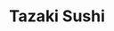 ---
layout: place
title: Tazaki Sushi
permalink: /california/san-francisco/tazaki-sushi.html
stateAbbr: CA
stateName: California
cityName: San Francisco
seo:
  type: restaurant
  links: http://tazakisushisf.com/
place_id: ChIJfwCq65uHhYARmkkict06u5s
photos:
  - name: >-
      places/ChIJfwCq65uHhYARmkkict06u5s/photos/AeeoHcLi2poGkq9C9QS12WHeOLltLTbZat2AKlMkiX6w40F-D8KLl-F5uOf1ZLIIC0aDXbIzwenK5uNZml35w8a5ceujs_eVHitm21rfj3xkJDJEMeep9m3jqNnYDkUkxFJgzK3MJHJT2wUXcrxlBqXjpy_KkLHah_UfOU1fwzN8TWgMNqq5FCzNkxUiED5Tz0zh1C5qPARQ3TZxj3RGjHtimXwofALdv9c8rGrCLggO46UfemW3zEI6x4Q_8VXIAXCPFqYdMdXnxQV9PRMx9AC2euGZhEnvPxX8-Mcef7MqQ5DBLpqc0FSG3OTzWdqPrFXX3z-KoRd9YHzePUrDaFQ4bhwUjsCmFtu99v_v7dE_PmroaOb6k6XAmMSETgC6LM6SlotFPBxXUSTuT3Cv_IJA_KE-9MCzX5a0I1X5w2hE7f3FSw
    widthPx: 4800
    heightPx: 2700
    authorAttributions:
      - displayName: Fiamma Giger
        uri: https://maps.google.com/maps/contrib/102446310617257339873
        photoUri: >-
          https://lh3.googleusercontent.com/a-/ALV-UjV3Gx0cdVn1HYGU6X_ikXNOhRcWbZ231iGmv9-lwZguSQgYrfAg=s100-p-k-no-mo
    flagContentUri: >-
      https://www.google.com/local/imagery/report/?cb_client=maps_api_places.places_api&image_key=!1e10!2sCIHM0ogKEICAgICE7OzKIA&hl=en-US
    googleMapsUri: >-
      https://www.google.com/maps/place//data=!3m4!1e2!3m2!1sCIHM0ogKEICAgICE7OzKIA!2e10!4m2!3m1!1s0x8085879bebaa007f:0x9bbb3add7222499a
  - name: >-
      places/ChIJfwCq65uHhYARmkkict06u5s/photos/AeeoHcIpyDcoC--wUPYAGN0p5hxt3U3ulOWH_dG39EAc0Scget9kXgJf9icLGgNvWtDb0hPakKJeOlHIe3qhlPf5FO3vrVd9PrTx9XWqfYgSA1gSoMH3-R3uVI210GEC67Z39ZwW2Fuz4P8Um3ehd56ELPVzWQxth1_u6Y92JHzblscWRV7FTd8MYdIzmo6LYbyNyGCUNu_CgEdun8In9ydxQC43YfxBgDYixNB3b4ORiFo7CqP04-VLxerKfLZSCgXQERd_cC4GWdUFkd1buvW1HZVmmPxbOX77zEYItaNJ-hZZfA8WHbk1jq1lAF3eUvtm7suPgwvSnl9GakXM7FrDnrS6X-QwHRHuF6bvoJvDKBAAFVUgQphn5H_O12_XN628ovhA7oWob42sdglxqpIYAY9iG7MsVmm6B9CG39o4bJgEhQ
    widthPx: 4032
    heightPx: 3024
    authorAttributions:
      - displayName: Jonathan Lee
        uri: https://maps.google.com/maps/contrib/110964782853360863265
        photoUri: >-
          https://lh3.googleusercontent.com/a-/ALV-UjUSC-svz6kLM_oVZrvH2MhPy89jTMlTG2WWwstJvQG7x3fbcwogHw=s100-p-k-no-mo
    flagContentUri: >-
      https://www.google.com/local/imagery/report/?cb_client=maps_api_places.places_api&image_key=!1e10!2sCIHM0ogKEICAgIC4kqz8Og&hl=en-US
    googleMapsUri: >-
      https://www.google.com/maps/place//data=!3m4!1e2!3m2!1sCIHM0ogKEICAgIC4kqz8Og!2e10!4m2!3m1!1s0x8085879bebaa007f:0x9bbb3add7222499a
  - name: >-
      places/ChIJfwCq65uHhYARmkkict06u5s/photos/AeeoHcIHLmCI2i5RIvcdTuuOaOP_z8paL4rgm86SSCVUXabm5YAfjiupNO9iNjTADMcYODDXVbX_DMid7grt3zIKMB3jIAdLCkhhPSgF4hqonnK9js34vn33tSUkMjuj9kV2A9V6CPUZWC3ZWZQ4cDLkXlGZQcTJsPAR5idl7B6ZdwBcfnWhUx5ZsemSz8J6n10BKhDdcICeffjECyDy6y6qS1SbWGPJlMGsCOhG3zbaxPAukX6uqrxeo1tYKPeHAh--t4jPRc8w5ts9MW6i0_uYCogmLLQJk-g4j68MoUDMt8sn5ncRPxRXiW4JpkG_5hc2BV-5JlEsXn1TOPiQrKgZJB8XZarSm6ZQLX3-PKG_nHRDBDY_ZcbaqoTRg7d74ghCAznBN4r5s4r-tTDZwBLc4JbyQVblsZtCWRhxPq9HVHPJV6Ca
    widthPx: 4080
    heightPx: 3072
    authorAttributions:
      - displayName: Sharon W
        uri: https://maps.google.com/maps/contrib/110599579175424945370
        photoUri: >-
          https://lh3.googleusercontent.com/a-/ALV-UjVVlUdsbY3gBdQVsJpcOIN1oPZNvCXI1mYimlTFIsSaxjf2MkcD=s100-p-k-no-mo
    flagContentUri: >-
      https://www.google.com/local/imagery/report/?cb_client=maps_api_places.places_api&image_key=!1e10!2sCIHM0ogKEICAgIDjgMTIjQE&hl=en-US
    googleMapsUri: >-
      https://www.google.com/maps/place//data=!3m4!1e2!3m2!1sCIHM0ogKEICAgIDjgMTIjQE!2e10!4m2!3m1!1s0x8085879bebaa007f:0x9bbb3add7222499a
  - name: >-
      places/ChIJfwCq65uHhYARmkkict06u5s/photos/AeeoHcJCzML1bk4_V1o5-E3-8nyqmZV8mao_K4sEvJPpPPoK04DTTeGz394jwEjvwcv3B9eEQlDuIIc5aDNcAmOAs5BtBDtfuXFVKBwUmRofjQvYr_hQPLAoazdt-aGr2XpeX-ZJS0N-gkkA1zFRsVvSOkpoW6kQa5BThuY93JqHW78sLSXWb4TusT1i-bN-qDcAydU0hLGoFEI-yFUdQZjVL-iXs8sBn9OpnHoD2XcPvg39z7jITI3svtWDM-w87tummXWOvmZ_j9R2lEv4xg768pDnUghAjJXPQS0fdjhG1O3xDjEHIRjMzAjzlKKQgJn2LJ0cFXUyFSg9hU45899TytTi0DU9yd-4QxH7uhRjjPQSseCiPt7deLR7gqpNfFVZ8AUmIOjgwlwrJN25pyoxNcJZm24uq6W6gWHW9w__CRzxcQ
    widthPx: 2252
    heightPx: 4000
    authorAttributions:
      - displayName: Crystal Lu
        uri: https://maps.google.com/maps/contrib/116278368331340409616
        photoUri: >-
          https://lh3.googleusercontent.com/a-/ALV-UjXpkxlJLhhgyKYOmXTjW1qv0r5wGgbI5e6mJ9tGyDfO6F4Tn2ezsg=s100-p-k-no-mo
    flagContentUri: >-
      https://www.google.com/local/imagery/report/?cb_client=maps_api_places.places_api&image_key=!1e10!2sCIHM0ogKEICAgICbgu7CNg&hl=en-US
    googleMapsUri: >-
      https://www.google.com/maps/place//data=!3m4!1e2!3m2!1sCIHM0ogKEICAgICbgu7CNg!2e10!4m2!3m1!1s0x8085879bebaa007f:0x9bbb3add7222499a
  - name: >-
      places/ChIJfwCq65uHhYARmkkict06u5s/photos/AeeoHcKa6BrmwPZkWXgQPr5JP5EznGywDCrEj6AcmBPKtSkE6UHSITY417vXmI65rIM0dBbcYlZnTnGuyDpTefduFo_UQZRwSyVINoqs65igErExX6lP6okLdBi8rESawR7rusYeOfTAcpeyK6iNVQm7TXZGTJFLvYFf3wxFb6hZ10bZRc_Dh6Ry_yXak3LXW-WeEYiIZovb0m9rPdMBazav4Iov_eG1I9Fcy-ijcNVLhnwAQlol23_h9DB0EAc6cwtQ135E3GRLn09XWyLptCN9ZQ_p_8DwCGchQTZNdzb-K1JeTD61meBHRxPyboAgvxlChtAZoAdfMSy1w-4zzJ-3eRNZGwZELWN8F9u2pOcVzW1SKSzEe89woSjoJH5D2gP1vKkznMfY7nnI_-SksJ5-yNJg9nvrbg4V_SkU_GVWP4zCrlVl
    widthPx: 4032
    heightPx: 3024
    authorAttributions:
      - displayName: Matt B
        uri: https://maps.google.com/maps/contrib/104641095422852249098
        photoUri: >-
          https://lh3.googleusercontent.com/a-/ALV-UjWk8qO_qslrJAsU8AckTpNvL7ovyWJ4Xz7cMzI6Oabnbet38tAQSw=s100-p-k-no-mo
    flagContentUri: >-
      https://www.google.com/local/imagery/report/?cb_client=maps_api_places.places_api&image_key=!1e10!2sCIHM0ogKEICAgIChqPbb0wE&hl=en-US
    googleMapsUri: >-
      https://www.google.com/maps/place//data=!3m4!1e2!3m2!1sCIHM0ogKEICAgIChqPbb0wE!2e10!4m2!3m1!1s0x8085879bebaa007f:0x9bbb3add7222499a
  - name: >-
      places/ChIJfwCq65uHhYARmkkict06u5s/photos/AeeoHcJQ6QLaysBbuAkNbj-HboJD5jwNeTqvIFiEQDU_4nL02WyOdCjvbBk2v8EdTdcF0mHQf9bLD3rVt7octzehCCbpCUwW2O1wWaWvPF6EI0xtR0vfKVXF2nJ88W5_NeeiLmgHEXxvIjFXJok9_F8Escc6D__gehF-pt7C7GCc7uiSA2QDfxBGL4zBCSdW7uXMwoiDMplzvfbVC6kXIt5h0Wofoq2UIWoNA7c1xz1UUifqMoPSd1ovczDxGCZQhLTfnExyqLODP4TJr-2F7-u75C0-5ouz09H8bGdRP7TX5yFD0LMphoYyxbcTWFv_p9bE_YVfpN7NJ5dd_obHpnQ258ICPAR6Zd7Dt-VWQT3UJTLQqT1iDnuedCX0Hil1qv4Kc_fUNTyWY3mePGXJePIg9HmwMo9Rn4PC11fpLsOCexk
    widthPx: 4800
    heightPx: 3600
    authorAttributions:
      - displayName: Eric Mar
        uri: https://maps.google.com/maps/contrib/112106597735999520984
        photoUri: >-
          https://lh3.googleusercontent.com/a-/ALV-UjVZ3Svlb9k0sV8wPhfAcLftGUMcrf_bmoHhwLgOxxLa81RU0JiZ7Q=s100-p-k-no-mo
    flagContentUri: >-
      https://www.google.com/local/imagery/report/?cb_client=maps_api_places.places_api&image_key=!1e10!2sCIHM0ogKEICAgICrg_CvRA&hl=en-US
    googleMapsUri: >-
      https://www.google.com/maps/place//data=!3m4!1e2!3m2!1sCIHM0ogKEICAgICrg_CvRA!2e10!4m2!3m1!1s0x8085879bebaa007f:0x9bbb3add7222499a
  - name: >-
      places/ChIJfwCq65uHhYARmkkict06u5s/photos/AeeoHcKVRZyQEpxZ_oPn6WMHL1oEesjsk0Qa39ha_J_TEdyawnxVEOyLPRkrF7jy9gxO9Yk2yMrNnLUBQBTX-w4xqq4DT1DVmiPfYHivV047I34hrmlheAyYC4or4-yxmYFKVIJ-2FNR2FP2OdpbPoXoOPcjarnHWJhKGPnxv98Ueg5R1-OuPA3G9Hm9Nyu248Ogi5jjSP58hcOCatURGVh2jJ0uf_geGNJrunMMtmYhFJdya4f7gLpdah0SjiR0oCfB790DgjvJloNnnwlTV7GLqgbtXcwFou0UIV1vi7R_PXckg_aLfU_lw0TCkuvfO9KoTjXdsSqpYMlRVE_ZKmMksv8FVCvT0a9Xi87bDt1V6VxYv3dKrP9eHJNW0Nk9jtzNF220FN3hyAzTZn0C3Qnf6ivUvInM6wdwTpuGR6A6u-fbZw4
    widthPx: 4080
    heightPx: 3072
    authorAttributions:
      - displayName: John L (DefaultUser)
        uri: https://maps.google.com/maps/contrib/104032721358252441603
        photoUri: >-
          https://lh3.googleusercontent.com/a/ACg8ocJQJ7pSbX6ilKi9f5Lc11Gi53UNcydQFG3bAmOMop_bSthx_g=s100-p-k-no-mo
    flagContentUri: >-
      https://www.google.com/local/imagery/report/?cb_client=maps_api_places.places_api&image_key=!1e10!2sCIHM0ogKEICAgICWk4m64wE&hl=en-US
    googleMapsUri: >-
      https://www.google.com/maps/place//data=!3m4!1e2!3m2!1sCIHM0ogKEICAgICWk4m64wE!2e10!4m2!3m1!1s0x8085879bebaa007f:0x9bbb3add7222499a
  - name: >-
      places/ChIJfwCq65uHhYARmkkict06u5s/photos/AeeoHcJ9e6I44yovSXOwMYZ0t5JZanAf4AfMpppszvn-QYuhdv1KRCHp89V6M0rOxKVv6TZsice9dgZwSlflHcGZFmqmSB2DWfcNxSFaIi_KrxSIPDlaJgeytcXlHULjzuWih1VDxZJuMJQTXMnKHgQEomJDXQsi4_v_lpvNLwznPvzlPkbCqwB-p8Q2_JmmhHZEx6MULbfWA8qyhUAUG94wSqVHy_atBHkzvwSJm2IMWyaTJqyk1VOvgsCvUgMmobYMif-6UNkWZdCYDlzCPwe5Xb7rW1HYh98X-SnK5aQZeUV1N5YJwELD_Ca09-X_FYP-JI01-WJ4AkfhtGLfm8DRKChd2iu6h_72031Uh-2Wb7HmVodnB4EXR9GFizHdiQGJEa_YCTzwjDWzVHqOocx65XBpCEoGT3aqhGqXutD5MsaDE8Bd
    widthPx: 4000
    heightPx: 3000
    authorAttributions:
      - displayName: Lilla Collins
        uri: https://maps.google.com/maps/contrib/115337899624778019139
        photoUri: >-
          https://lh3.googleusercontent.com/a-/ALV-UjXtWiPFejuCKGO7SEwU6Jfu6GpzQ8pUaFeFUeSMu5nl032tLtIwFA=s100-p-k-no-mo
    flagContentUri: >-
      https://www.google.com/local/imagery/report/?cb_client=maps_api_places.places_api&image_key=!1e10!2sCIHM0ogKEICAgIDZwKL0hwE&hl=en-US
    googleMapsUri: >-
      https://www.google.com/maps/place//data=!3m4!1e2!3m2!1sCIHM0ogKEICAgIDZwKL0hwE!2e10!4m2!3m1!1s0x8085879bebaa007f:0x9bbb3add7222499a
  - name: >-
      places/ChIJfwCq65uHhYARmkkict06u5s/photos/AeeoHcKqjYf5Nq_-gu7KsHXS2cZVjL-JFBbLLMkmcrjbwn1Ryq2u2QM-vWtmuVBipQTuYTyqPjbUyMwgj8gV4eXX0ttt4b05XAObahpxTkohG3SHCS0GE9W0nFuBuuRqY7U3I7a0VGnRoxQJHxigQvYOFXM2iI9E-KnEIIFb7jXigkTaK8gzgNqBO9R605sYzah_9K-XzWryAseQIBjRdBUQEamFmd8rDOFACkUwB3SSmVECMuNtTcIZX7CIITVJ6lu5fxONAbW1boLBt_3-Rfdpvak_-n57rDrdiMJ8KaEFrT0ByEpDY_tvGANfWINMO_Vd3xWpvd-oX9ht9YbK-4gHoMu4dSCSadGEKKruf6eyONxymuvjnr6-JnQIPV3ns6JGOoxGPNQiS3AzOgf-9ad1OLxuKUxPa-WCjQ-QiY1ovBAz59I
    widthPx: 2252
    heightPx: 4000
    authorAttributions:
      - displayName: Crystal Lu
        uri: https://maps.google.com/maps/contrib/116278368331340409616
        photoUri: >-
          https://lh3.googleusercontent.com/a-/ALV-UjXpkxlJLhhgyKYOmXTjW1qv0r5wGgbI5e6mJ9tGyDfO6F4Tn2ezsg=s100-p-k-no-mo
    flagContentUri: >-
      https://www.google.com/local/imagery/report/?cb_client=maps_api_places.places_api&image_key=!1e10!2sCIHM0ogKEICAgICbgu6K6QE&hl=en-US
    googleMapsUri: >-
      https://www.google.com/maps/place//data=!3m4!1e2!3m2!1sCIHM0ogKEICAgICbgu6K6QE!2e10!4m2!3m1!1s0x8085879bebaa007f:0x9bbb3add7222499a
  - name: >-
      places/ChIJfwCq65uHhYARmkkict06u5s/photos/AeeoHcKHoZnBYWPUFBpGejORO5yqJiduPgtzpfvcH_Nsn-SCRXIiqvThzY3mHzUwsq1kNeqjqy-ocepvSADams5omdwEGPVPGi6-gKCqf4d-V6qphHMiiErqs6bLKWxwpoLekEVTBEEn6pRLBflmXumZs6AEXo3mGyFy6nNIfUy1FaCmHBn3goJCfqwR5VCgOe5fnNMnHSaMqVIIB184-nPS1NgfYedOaQxFA1JZ7V-qsQAkWrxStzg9AMXZHw_QtDavc-AyBq2fl4F0H7DEP4w0pqWMqB-okzmDW6oxd6rO3hBvGon7UU4LCNQpZS6iUBQGAKMLWRnHynS424BHZ256ZqpsYp31gEcYQb_y0W0LtWt3hyTynOAb-HIUMAlKawGqcbe8EHiDGBHfgkcYeR70fG_xWW3MODBBxYGxHT03thz5MDeW
    widthPx: 3024
    heightPx: 4032
    authorAttributions:
      - displayName: Dyanna Volek
        uri: https://maps.google.com/maps/contrib/113694972511894128007
        photoUri: >-
          https://lh3.googleusercontent.com/a-/ALV-UjXrGzHTTuAVWEVN5k2Js1Q8mAFF1bCW1EaVesoFhkN5yCjEwc64=s100-p-k-no-mo
    flagContentUri: >-
      https://www.google.com/local/imagery/report/?cb_client=maps_api_places.places_api&image_key=!1e10!2sCIHM0ogKEICAgID6uYHXkwE&hl=en-US
    googleMapsUri: >-
      https://www.google.com/maps/place//data=!3m4!1e2!3m2!1sCIHM0ogKEICAgID6uYHXkwE!2e10!4m2!3m1!1s0x8085879bebaa007f:0x9bbb3add7222499a
address: 3420 Judah St, San Francisco, CA 94122, USA
street: 3420 Judah St
city: San Francisco
state: CA
zip: '94122'
country: USA
neighborhood: Outer Sunset
latitude: '37.760872'
longitude: '-122.498906'
accessibility_options:
  wheelchairAccessibleParking: false
  wheelchairAccessibleEntrance: true
  wheelchairAccessibleRestroom: true
  wheelchairAccessibleSeating: true
business_status: OPERATIONAL
name: Tazaki Sushi
google_maps_links:
  directionsUri: >-
    https://www.google.com/maps/dir//''/data=!4m7!4m6!1m1!4e2!1m2!1m1!1s0x8085879bebaa007f:0x9bbb3add7222499a!3e0
  placeUri: https://maps.google.com/?cid=11221627619300755866
  writeAReviewUri: >-
    https://www.google.com/maps/place//data=!4m3!3m2!1s0x8085879bebaa007f:0x9bbb3add7222499a!12e1
  reviewsUri: >-
    https://www.google.com/maps/place//data=!4m4!3m3!1s0x8085879bebaa007f:0x9bbb3add7222499a!9m1!1b1
  photosUri: >-
    https://www.google.com/maps/place//data=!4m3!3m2!1s0x8085879bebaa007f:0x9bbb3add7222499a!10e5
primary_type: Sushi Restaurant
opening_hours:
  regular: null
  current: null
secondary_opening_hours:
  regular:
    weekdayDescriptions: null
    type: null
  current:
    weekdayDescriptions: null
    type: null
phone: (415) 566-6860
price_level: PRICE_LEVEL_MODERATE
price_range: $20 &ndash; $30
rating: '4.4'
rating_count: 0
website: http://tazakisushisf.com/
description: >-
  Discover Tazaki Sushi in San Francisco, CA$$$Nestled in the heart of San
  Francisco, CA, Tazaki Sushi stands out as a casual haven for sushi enthusiasts
  seeking fresh, high-quality Japanese cuisine. This spot offers a welcoming
  atmosphere with a menu featuring an array of sushi rolls, bento boxes, and
  traditional cooked dishes, all complemented by a selection of beer, wine, and
  sake for a complete dining experience. The restaurant emphasizes fresh
  ingredients and thoughtful preparation, making it a go-to choice for those
  exploring sushi restaurants in the area. Accessibility features like
  wheelchair-friendly entrances and seating add to its appeal, ensuring everyone
  can enjoy the flavorful offerings. Whether you're searching for top-rated
  sushi near me or a relaxed place to savor Japanese flavors, Tazaki Sushi
  delivers an authentic and satisfying meal in a neighborhood setting.
generative_summary: >-
  Discover Tazaki Sushi in San Francisco, CA$$$Nestled in the heart of San
  Francisco, CA, Tazaki Sushi stands out as a casual haven for sushi enthusiasts
  seeking fresh, high-quality Japanese cuisine. This spot offers a welcoming
  atmosphere with a menu featuring an array of sushi rolls, bento boxes, and
  traditional cooked dishes, all complemented by a selection of beer, wine, and
  sake for a complete dining experience. The restaurant emphasizes fresh
  ingredients and thoughtful preparation, making it a go-to choice for those
  exploring sushi restaurants in the area. Accessibility features like
  wheelchair-friendly entrances and seating add to its appeal, ensuring everyone
  can enjoy the flavorful offerings. Whether you're searching for top-rated
  sushi near me or a relaxed place to savor Japanese flavors, Tazaki Sushi
  delivers an authentic and satisfying meal in a neighborhood setting.
generative_disclosure: Summarized by AI using the Grok-3-Mini model.
reviews:
  - name: >-
      places/ChIJfwCq65uHhYARmkkict06u5s/reviews/ChdDSUhNMG9nS0VJQ0FnSURwOGJqS3B3RRAB
    relativePublishTimeDescription: a year ago
    rating: 5
    text:
      text: >-
        I stopped here for dinner with a friend and had some ridiculously
        delicious sushi. The fish was wonderful and the texture of the sushi was
        perfect.

        The restaurant itself is family-run with attentive staff, and we never
        felt out of place or ignored. Everyone was super friendly and kind, and
        it seemed like a popular neighborhood spot as they often ran out of
        seats! There was even a cute little room in the back for large parties
        that looked like its own house with the decor.

        Overall I definitely recommend stopping by- I’m sad to just visit and
        wish I had a spot like this in my hometown!
      languageCode: en
    originalText:
      text: >-
        I stopped here for dinner with a friend and had some ridiculously
        delicious sushi. The fish was wonderful and the texture of the sushi was
        perfect.

        The restaurant itself is family-run with attentive staff, and we never
        felt out of place or ignored. Everyone was super friendly and kind, and
        it seemed like a popular neighborhood spot as they often ran out of
        seats! There was even a cute little room in the back for large parties
        that looked like its own house with the decor.

        Overall I definitely recommend stopping by- I’m sad to just visit and
        wish I had a spot like this in my hometown!
      languageCode: en
    authorAttribution:
      displayName: Kyra Segraves
      uri: https://www.google.com/maps/contrib/112167743752562829398/reviews
      photoUri: >-
        https://lh3.googleusercontent.com/a/ACg8ocInBbW29OwVMYrOEvLD15vIM1iEP60s27P2hw546cKsqskv3Q=s128-c0x00000000-cc-rp-mo-ba4
    publishTime: '2023-08-24T04:00:04.108003Z'
    flagContentUri: >-
      https://www.google.com/local/review/rap/report?postId=ChdDSUhNMG9nS0VJQ0FnSURwOGJqS3B3RRAB&d=17924085&t=1
    googleMapsUri: >-
      https://www.google.com/maps/reviews/data=!4m6!14m5!1m4!2m3!1sChdDSUhNMG9nS0VJQ0FnSURwOGJqS3B3RRAB!2m1!1s0x8085879bebaa007f:0x9bbb3add7222499a
  - name: >-
      places/ChIJfwCq65uHhYARmkkict06u5s/reviews/ChdDSUhNMG9nS0VJQ0FnSUQ2dVlIWG93RRAB
    relativePublishTimeDescription: 3 years ago
    rating: 5
    text:
      text: >-
        My favorite sushi restaurant in the Outer Sunset!!! It’s the only
        restaurant I’ve found in the City that puts scallops in their 49er Roll.
        It’s so buttery and fresh - my favorite roll! We’ve also enjoyed the
        Eclipse (quail egg is heaven), Uni, salmon sashimi, Cal Roll and Crazy
        Rolls. Tazaki is the sushi chef and shops for fresh fish Daily. The
        service is always quick and friendly. Highly recommend!
      languageCode: en
    originalText:
      text: >-
        My favorite sushi restaurant in the Outer Sunset!!! It’s the only
        restaurant I’ve found in the City that puts scallops in their 49er Roll.
        It’s so buttery and fresh - my favorite roll! We’ve also enjoyed the
        Eclipse (quail egg is heaven), Uni, salmon sashimi, Cal Roll and Crazy
        Rolls. Tazaki is the sushi chef and shops for fresh fish Daily. The
        service is always quick and friendly. Highly recommend!
      languageCode: en
    authorAttribution:
      displayName: Dyanna Volek
      uri: https://www.google.com/maps/contrib/113694972511894128007/reviews
      photoUri: >-
        https://lh3.googleusercontent.com/a-/ALV-UjXrGzHTTuAVWEVN5k2Js1Q8mAFF1bCW1EaVesoFhkN5yCjEwc64=s128-c0x00000000-cc-rp-mo-ba6
    publishTime: '2021-10-04T22:12:24.239709Z'
    flagContentUri: >-
      https://www.google.com/local/review/rap/report?postId=ChdDSUhNMG9nS0VJQ0FnSUQ2dVlIWG93RRAB&d=17924085&t=1
    googleMapsUri: >-
      https://www.google.com/maps/reviews/data=!4m6!14m5!1m4!2m3!1sChdDSUhNMG9nS0VJQ0FnSUQ2dVlIWG93RRAB!2m1!1s0x8085879bebaa007f:0x9bbb3add7222499a
  - name: >-
      places/ChIJfwCq65uHhYARmkkict06u5s/reviews/ChdDSUhNMG9nS0VJQ0FnSUQ5eHNlS3NRRRAB
    relativePublishTimeDescription: a year ago
    rating: 5
    text:
      text: >-
        Excellent and bountiful sashimi. Diverse menu. Attentive staff. We went
        around 6 on a Friday and were seated though it got crowded when we
        left.  Good food! Easy transportation by Judah St Muni tram
      languageCode: en
    originalText:
      text: >-
        Excellent and bountiful sashimi. Diverse menu. Attentive staff. We went
        around 6 on a Friday and were seated though it got crowded when we
        left.  Good food! Easy transportation by Judah St Muni tram
      languageCode: en
    authorAttribution:
      displayName: Seth Dunn
      uri: https://www.google.com/maps/contrib/105493290806742320932/reviews
      photoUri: >-
        https://lh3.googleusercontent.com/a-/ALV-UjV8duaeAaFxks2G-GPP8Th72JJqd7Sc77DE94lCV60-PMExPN3ZMw=s128-c0x00000000-cc-rp-mo-ba3
    publishTime: '2024-03-16T04:32:25.332278Z'
    flagContentUri: >-
      https://www.google.com/local/review/rap/report?postId=ChdDSUhNMG9nS0VJQ0FnSUQ5eHNlS3NRRRAB&d=17924085&t=1
    googleMapsUri: >-
      https://www.google.com/maps/reviews/data=!4m6!14m5!1m4!2m3!1sChdDSUhNMG9nS0VJQ0FnSUQ5eHNlS3NRRRAB!2m1!1s0x8085879bebaa007f:0x9bbb3add7222499a
  - name: >-
      places/ChIJfwCq65uHhYARmkkict06u5s/reviews/ChZDSUhNMG9nS0VJQ0FnSUR4aFpmNVlnEAE
    relativePublishTimeDescription: a year ago
    rating: 4
    text:
      text: >-
        Tazaki Suishi is a hidden gem that has become the talk of the town among
        food enthusiasts seeking an authentic Japanese culinary experience.
        Nestled in a charming corner of the outer sunset, this restaurant
        seamlessly blends tradition with innovation, delivering a gastronomic
        adventure that leaves a lasting impression.


        As you step into Tazaki Suishi, you are immediately greeted by a warm
        and inviting atmosphere. The elegant decor, adorned with subtle Japanese
        motifs, sets the stage for an enchanting dining experience. The intimate
        seating arrangement ensures a cozy ambiance, perfect for both romantic
        dinners and intimate gatherings of friends.


        The menu at Tazaki Suishi is a testament to the chef's dedication to the
        art of sushi-making. From classic nigiri and sashimi to imaginative
        specialty rolls, each dish is a masterpiece of flavors and textures. The
        sushi chefs showcase their expertise with precision and creativity,
        resulting in culinary delights that tantalize the taste buds.


        One standout dish is the Tazaki Special Roll—a stunning combination of
        fresh tuna, creamy avocado, and a hint of tangy yuzu sauce. The
        explosion of flavors and the meticulous presentation make it a true
        showstopper. For those seeking a taste of Japan's ocean bounty, the
        sashimi platter is a must-try, featuring an assortment of
        melt-in-your-mouth delicacies.


        At Tazaki Suishi, the attention to detail extends beyond the culinary
        creations. The attentive and knowledgeable staff elevate the dining
        experience with their warm hospitality. They are more than happy to
        provide recommendations, explain the nuances of each dish, and ensure
        that every guest feels welcomed and well taken care of.


        The commitment to quality and freshness is evident in every ingredient
        used at Tazaki Suishi. The seafood is sourced from reputable suppliers,
        guaranteeing the highest standards of taste and sustainability. The menu
        also caters to various dietary preferences, offering vegetarian and
        gluten-free options without compromising on flavor or creativity.


        The only downside to this culinary haven is its popularity, which can
        result in longer wait times during peak hours. However, the attentive
        staff and the restaurant's cozy ambiance make the wait worthwhile, as
        you can soak in the anticipation of the culinary journey to come.


        In conclusion, Tazaki Suishi is a treasure trove for those seeking an
        authentic and unforgettable Japanese dining experience. From the
        artfully prepared sushi to the impeccable service, every aspect of the
        restaurant reflects a commitment to excellence. Prepare to embark on a
        culinary adventure that will transport you to the heart of Japan, where
        flavors and traditions intertwine in perfect harmony. Tazaki Suishi is a
        true gem that should be on every food lover's bucket list.
      languageCode: en
    originalText:
      text: >-
        Tazaki Suishi is a hidden gem that has become the talk of the town among
        food enthusiasts seeking an authentic Japanese culinary experience.
        Nestled in a charming corner of the outer sunset, this restaurant
        seamlessly blends tradition with innovation, delivering a gastronomic
        adventure that leaves a lasting impression.


        As you step into Tazaki Suishi, you are immediately greeted by a warm
        and inviting atmosphere. The elegant decor, adorned with subtle Japanese
        motifs, sets the stage for an enchanting dining experience. The intimate
        seating arrangement ensures a cozy ambiance, perfect for both romantic
        dinners and intimate gatherings of friends.


        The menu at Tazaki Suishi is a testament to the chef's dedication to the
        art of sushi-making. From classic nigiri and sashimi to imaginative
        specialty rolls, each dish is a masterpiece of flavors and textures. The
        sushi chefs showcase their expertise with precision and creativity,
        resulting in culinary delights that tantalize the taste buds.


        One standout dish is the Tazaki Special Roll—a stunning combination of
        fresh tuna, creamy avocado, and a hint of tangy yuzu sauce. The
        explosion of flavors and the meticulous presentation make it a true
        showstopper. For those seeking a taste of Japan's ocean bounty, the
        sashimi platter is a must-try, featuring an assortment of
        melt-in-your-mouth delicacies.


        At Tazaki Suishi, the attention to detail extends beyond the culinary
        creations. The attentive and knowledgeable staff elevate the dining
        experience with their warm hospitality. They are more than happy to
        provide recommendations, explain the nuances of each dish, and ensure
        that every guest feels welcomed and well taken care of.


        The commitment to quality and freshness is evident in every ingredient
        used at Tazaki Suishi. The seafood is sourced from reputable suppliers,
        guaranteeing the highest standards of taste and sustainability. The menu
        also caters to various dietary preferences, offering vegetarian and
        gluten-free options without compromising on flavor or creativity.


        The only downside to this culinary haven is its popularity, which can
        result in longer wait times during peak hours. However, the attentive
        staff and the restaurant's cozy ambiance make the wait worthwhile, as
        you can soak in the anticipation of the culinary journey to come.


        In conclusion, Tazaki Suishi is a treasure trove for those seeking an
        authentic and unforgettable Japanese dining experience. From the
        artfully prepared sushi to the impeccable service, every aspect of the
        restaurant reflects a commitment to excellence. Prepare to embark on a
        culinary adventure that will transport you to the heart of Japan, where
        flavors and traditions intertwine in perfect harmony. Tazaki Suishi is a
        true gem that should be on every food lover's bucket list.
      languageCode: en
    authorAttribution:
      displayName: Andrew
      uri: https://www.google.com/maps/contrib/102298864273619840173/reviews
      photoUri: >-
        https://lh3.googleusercontent.com/a/ACg8ocL7yrxumMnPNyoaNTJcwGlQoFtDMzv-s2-Obkkgvwul6CloeA=s128-c0x00000000-cc-rp-mo-ba5
    publishTime: '2023-06-12T02:08:06.337881Z'
    flagContentUri: >-
      https://www.google.com/local/review/rap/report?postId=ChZDSUhNMG9nS0VJQ0FnSUR4aFpmNVlnEAE&d=17924085&t=1
    googleMapsUri: >-
      https://www.google.com/maps/reviews/data=!4m6!14m5!1m4!2m3!1sChZDSUhNMG9nS0VJQ0FnSUR4aFpmNVlnEAE!2m1!1s0x8085879bebaa007f:0x9bbb3add7222499a
  - name: >-
      places/ChIJfwCq65uHhYARmkkict06u5s/reviews/ChZDSUhNMG9nS0VJQ0FnSURqZ01USWRREAE
    relativePublishTimeDescription: 11 months ago
    rating: 4
    text:
      text: >-
        Wow, unbelievably generous portions. It's 2pm the next day and I'm still
        full from last night's dinner here.


        I ordered the Tazaki Sushi Combo - real crab California roll and 6
        pieces of nigiri, chef's choice. It also came with miso soup, salad, and
        ice cream (chocolate or green tea). There was also complimentary
        edamame, which was sweet and savory and softer than al dente - I really
        enjoyed it.


        I could've shared this meal with another human of average appetite. I
        was already full after the California roll - look at how much crab meat
        is in there! But I took my time and ate the sashimi sans rice. Their
        rice is too wet and could use a little more flavor - that's the only
        reason I couldn't give them 5 stars for the food. Otherwise, the fish
        was fresh and bountiful!


        I'd "see you tomorrow" if I weren't so full!
      languageCode: en
    originalText:
      text: >-
        Wow, unbelievably generous portions. It's 2pm the next day and I'm still
        full from last night's dinner here.


        I ordered the Tazaki Sushi Combo - real crab California roll and 6
        pieces of nigiri, chef's choice. It also came with miso soup, salad, and
        ice cream (chocolate or green tea). There was also complimentary
        edamame, which was sweet and savory and softer than al dente - I really
        enjoyed it.


        I could've shared this meal with another human of average appetite. I
        was already full after the California roll - look at how much crab meat
        is in there! But I took my time and ate the sashimi sans rice. Their
        rice is too wet and could use a little more flavor - that's the only
        reason I couldn't give them 5 stars for the food. Otherwise, the fish
        was fresh and bountiful!


        I'd "see you tomorrow" if I weren't so full!
      languageCode: en
    authorAttribution:
      displayName: Sharon W
      uri: https://www.google.com/maps/contrib/110599579175424945370/reviews
      photoUri: >-
        https://lh3.googleusercontent.com/a-/ALV-UjVVlUdsbY3gBdQVsJpcOIN1oPZNvCXI1mYimlTFIsSaxjf2MkcD=s128-c0x00000000-cc-rp-mo-ba4
    publishTime: '2024-04-27T21:12:40.037109Z'
    flagContentUri: >-
      https://www.google.com/local/review/rap/report?postId=ChZDSUhNMG9nS0VJQ0FnSURqZ01USWRREAE&d=17924085&t=1
    googleMapsUri: >-
      https://www.google.com/maps/reviews/data=!4m6!14m5!1m4!2m3!1sChZDSUhNMG9nS0VJQ0FnSURqZ01USWRREAE!2m1!1s0x8085879bebaa007f:0x9bbb3add7222499a
review_summary: >-
  What Customers Are Saying About This Spot$$$Visitors consistently praise the
  fresh and generous portions of sushi at this San Francisco favorite,
  highlighting how the flavors and quality make every bite memorable. Many
  appreciate the attentive service and diverse menu options, which include
  creative rolls and sashimi that keep things exciting without overwhelming the
  palate. While most feedback focuses on the positive vibe and quick, friendly
  staff, a few notes mention room for improvement in rice texture, though it
  doesn't detract from the overall enjoyment. Overall, it's clear this place has
  become a beloved neighborhood go-to for casual diners, with its popularity
  speaking to the satisfying experience that leaves people coming back for more.
  If you're on the hunt for reliable sushi places near me, the consensus is that
  this spot offers solid value and a welcoming environment that makes it worth a
  visit.
review_disclosure: Summarized by AI using the Grok-3-Mini model.
parking_options:
  valetParking: false
payment_options:
  acceptsCreditCards: true
  acceptsDebitCards: true
  acceptsCashOnly: false
  acceptsNfc: true
allow_dogs: null
curbside_pickup: null
delivery: true
dine_in: true
good_for_children: true
good_for_groups: true
good_for_sports: false
live_music: false
menu_for_children: false
outdoor_seating: false
reservable: true
restroom: true
serves_beer: true
serves_breakfast: false
serves_brunch: false
serves_cocktails: null
serves_coffee: true
serves_dinner: true
serves_dessert: true
serves_lunch: true
serves_vegetarian_food: null
serves_wine: true
takeout: true
update_category: pro
places_description: >-
  Casual, family-owned Japanese restaurant serving sushi, noodles & cooked fare
  amid typical decor.

---